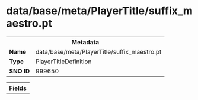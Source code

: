 <h1>data/base/meta/PlayerTitle/suffix_maestro.pt</h1><table><tr><th colspan="100%">Metadata</th></tr><tr><td><b>Name</b></td><td>data/base/meta/PlayerTitle/suffix_maestro.pt</td></tr><tr><td><b>Type</b></td><td>PlayerTitleDefinition</td></tr><tr><td><b>SNO ID</b></td><td>999650</td></tr></table>

<table><tr><th colspan="100%">Fields</th></tr></table>

